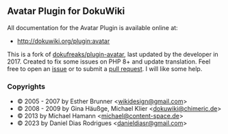 ## Avatar Plugin for DokuWiki

All documentation for the Avatar Plugin is available online at:

  * http://dokuwiki.org/plugin:avatar

This is a fork of [dokufreaks/plugin-avatar](https://github.com/dokufreaks/plugin-avatar), last updated by the developer in 2017. Created to fix some issues on PHP 8+ and update translation. Feel free to open an [issue](https://github.com/nerun/dokuwiki-plugin-avatar/issues) or to submit a [pull request](https://github.com/nerun/dokuwiki-plugin-avatar/pulls). I will like some help.

### Copyrights
  * &copy; 2005 - 2007 by Esther Brunner \<wikidesign@gmail.com\>
  * &copy; 2008 - 2009 by Gina Häußge, Michael Klier \<dokuwiki@chimeric.de\>
  * &copy; 2013 by Michael Hamann \<michael@content-space.de\>
  * &copy; 2023 by Daniel Dias Rodrigues \<danieldiasr@gmail.com\>
